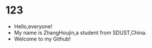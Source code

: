 # 123

+ Hello,everyone!<br>
+ My name is ZhangHoujin,a student from SDUST,China.<br>
+ Welcome to my Github!
